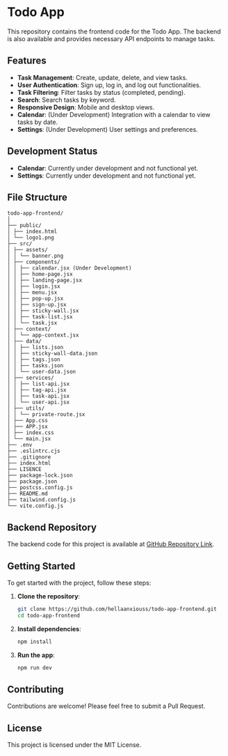 # Todo App

This repository contains the frontend code for the Todo App. The backend is also available and provides necessary API endpoints to manage tasks.

## Features

- **Task Management**: Create, update, delete, and view tasks.
- **User Authentication**: Sign up, log in, and log out functionalities.
- **Task Filtering**: Filter tasks by status (completed, pending).
- **Search**: Search tasks by keyword.
- **Responsive Design**: Mobile and desktop views.
- **Calendar**: (Under Development) Integration with a calendar to view tasks by date.
- **Settings**: (Under Development) User settings and preferences.

## Development Status

- **Calendar**: Currently under development and not functional yet.
- **Settings**: Currently under development and not functional yet.

## File Structure

```
todo-app-frontend/
│
├── public/
│ ├── index.html
│ └── logo1.png
├── src/
│ ├── assets/
│ │ └── banner.png
│ ├── components/
│ │ ├── calendar.jsx (Under Development)
│ │ ├── home-page.jsx
│ │ ├── landing-page.jsx
│ │ ├── login.jsx
│ │ ├── menu.jsx
│ │ ├── pop-up.jsx
│ │ ├── sign-up.jsx
│ │ ├── sticky-wall.jsx
│ │ ├── task-list.jsx
│ │ └── task.jsx
│ ├── context/
│ │ └── app-context.jsx
│ ├── data/
│ │ ├── lists.json
│ │ ├── sticky-wall-data.json
│ │ ├── tags.json
│ │ ├── tasks.json
│ │ └── user-data.json
│ ├── services/
│ │ ├── list-api.jsx
│ │ ├── tag-api.jsx
│ │ ├── task-api.jsx
│ │ └── user-api.jsx
│ ├── utils/
│ │ └── private-route.jsx
│ ├── App.css
│ ├── APP.jsx
│ ├── index.css
│ └── main.jsx
├── .env
├── .eslintrc.cjs
├── .gitignore
├── index.html
├── LISENCE
├── package-lock.json
├── package.json
├── postcss.config.js
├── README.md
├── tailwind.config.js
└── vite.config.js
```

## Backend Repository

The backend code for this project is available at [GitHub Repository Link](https://github.com/hellaanxiouss/todo-app-backend).

## Getting Started

To get started with the project, follow these steps:

1. **Clone the repository**:

   ```bash
   git clone https://github.com/hellaanxiouss/todo-app-frontend.git
   cd todo-app-frontend
   ```

2. **Install dependencies**:

   ```bash
   npm install
   ```

3. **Run the app**:
   ```bash
   npm run dev
   ```

## Contributing

Contributions are welcome! Please feel free to submit a Pull Request.

## License

This project is licensed under the MIT License.
